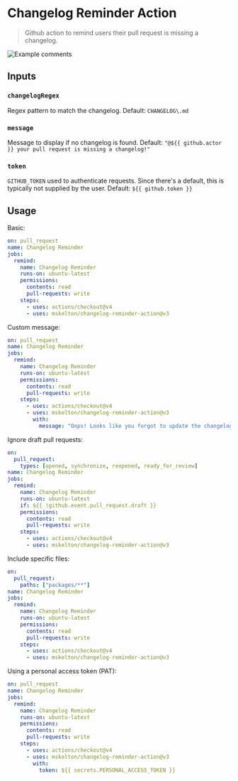 # Changelog Reminder Action

> Github action to remind users their pull request is missing a changelog.

![Example comments](https://raw.githubusercontent.com/mskelton/changelog-reminder-action/main/screenshot.png)

## Inputs

### `changelogRegex`

Regex pattern to match the changelog. Default: `CHANGELOG\.md`

### `message`

Message to display if no changelog is found. Default:
`"@${{ github.actor }} your pull request is missing a changelog!"`

### `token`

`GITHUB_TOKEN` used to authenticate requests. Since there's a default, this is
typically not supplied by the user. Default: `${{ github.token }}`

## Usage

Basic:

```yaml
on: pull_request
name: Changelog Reminder
jobs:
  remind:
    name: Changelog Reminder
    runs-on: ubuntu-latest
    permissions:
      contents: read
      pull-requests: write
    steps:
      - uses: actions/checkout@v4
      - uses: mskelton/changelog-reminder-action@v3
```

Custom message:

```yaml
on: pull_request
name: Changelog Reminder
jobs:
  remind:
    name: Changelog Reminder
    runs-on: ubuntu-latest
    permissions:
      contents: read
      pull-requests: write
    steps:
      - uses: actions/checkout@v4
      - uses: mskelton/changelog-reminder-action@v3
        with:
          message: "Oops! Looks like you forgot to update the changelog."
```

Ignore draft pull requests:

```yaml
on:
  pull_request:
    types: [opened, synchronize, reopened, ready_for_review]
name: Changelog Reminder
jobs:
  remind:
    name: Changelog Reminder
    runs-on: ubuntu-latest
    if: ${{ !github.event.pull_request.draft }}
    permissions:
      contents: read
      pull-requests: write
    steps:
      - uses: actions/checkout@v4
      - uses: mskelton/changelog-reminder-action@v3
```

Include specific files:

```yaml
on:
  pull_request:
    paths: ["packages/**"]
name: Changelog Reminder
jobs:
  remind:
    name: Changelog Reminder
    runs-on: ubuntu-latest
    permissions:
      contents: read
      pull-requests: write
    steps:
      - uses: actions/checkout@v4
      - uses: mskelton/changelog-reminder-action@v3
```

Using a personal access token (PAT):

```yaml
on: pull_request
name: Changelog Reminder
jobs:
  remind:
    name: Changelog Reminder
    runs-on: ubuntu-latest
    permissions:
      contents: read
      pull-requests: write
    steps:
      - uses: actions/checkout@v4
      - uses: mskelton/changelog-reminder-action@v3
        with:
          token: ${{ secrets.PERSONAL_ACCESS_TOKEN }}
```
